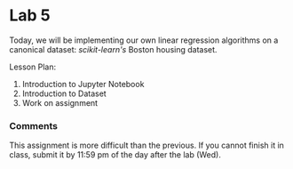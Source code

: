# Lab 5

Today, we will be implementing our own linear regression algorithms on a canonical dataset: *scikit-learn's* Boston housing dataset.

Lesson Plan:

1. Introduction to Jupyter Notebook
2. Introduction to Dataset
3. Work on assignment


### Comments
This assignment is more difficult than the previous. If you cannot finish it in class, submit it by 11:59 pm of the day after the lab (Wed).
